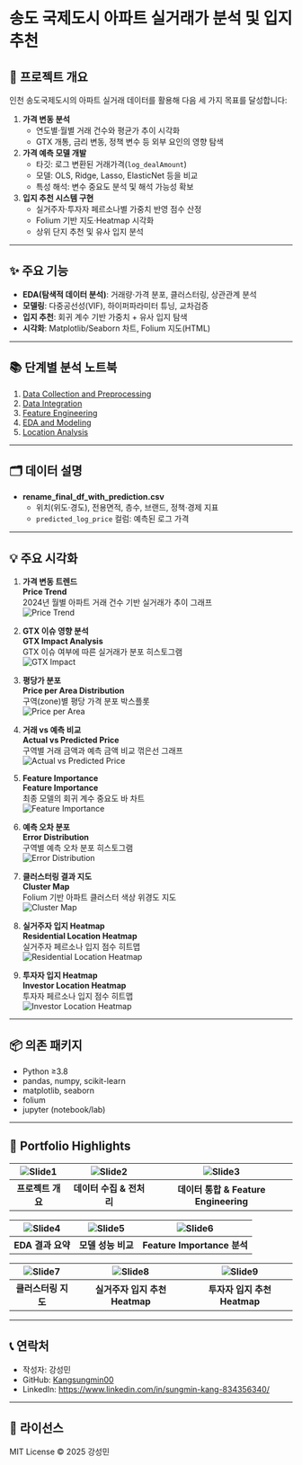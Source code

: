 # 송도 국제도시 아파트 실거래가 분석 및 입지 추천

## 📌 프로젝트 개요  
인천 송도국제도시의 아파트 실거래 데이터를 활용해 다음 세 가지 목표를 달성합니다:  
1. **가격 변동 분석**  
   - 연도별·월별 거래 건수와 평균가 추이 시각화  
   - GTX 개통, 금리 변동, 정책 변수 등 외부 요인의 영향 탐색  
2. **가격 예측 모델 개발**  
   - 타깃: 로그 변환된 거래가격(`log_dealAmount`)  
   - 모델: OLS, Ridge, Lasso, ElasticNet 등을 비교  
   - 특성 해석: 변수 중요도 분석 및 해석 가능성 확보  
3. **입지 추천 시스템 구현**  
   - 실거주자·투자자 페르소나별 가중치 반영 점수 산정  
   - Folium 기반 지도·Heatmap 시각화  
   - 상위 단지 추천 및 유사 입지 분석  

---

## ✨ 주요 기능  
- **EDA(탐색적 데이터 분석)**: 거래량·가격 분포, 클러스터링, 상관관계 분석  
- **모델링**: 다중공선성(VIF), 하이퍼파라미터 튜닝, 교차검증  
- **입지 추천**: 회귀 계수 기반 가중치 + 유사 입지 탐색  
- **시각화**: Matplotlib/Seaborn 차트, Folium 지도(HTML)  

---

## 📚 단계별 분석 노트북

1. [Data Collection and Preprocessing](1.%20Data%20Collection%20and%20Preprocessing.ipynb)  
2. [Data Integration](2.%20Data%20Integration.ipynb)  
3. [Feature Engineering](3.%20Feature%20Engineering.ipynb)  
4. [EDA and Modeling](4.%20EDA%20and%20Modeling.ipynb)  
5. [Location Analysis](5.%20Location%20Analysis.ipynb)  

---

## 🗂️ 데이터 설명  
- **rename_final_df_with_prediction.csv**  
  - 위치(위도·경도), 전용면적, 층수, 브랜드, 정책·경제 지표  
  - `predicted_log_price` 컬럼: 예측된 로그 가격
 
---

## 💡 주요 시각화

1. **가격 변동 트렌드**  
   **Price Trend**  
   2024년 월별 아파트 거래 건수 기반 실거래가 추이 그래프  
   ![Price Trend](results/price_trend.png)

2. **GTX 이슈 영향 분석**  
   **GTX Impact Analysis**  
   GTX 이슈 여부에 따른 실거래가 분포 히스토그램  
   ![GTX Impact](results/gtx_impact.png)

3. **평당가 분포**  
   **Price per Area Distribution**  
   구역(zone)별 평당 가격 분포 박스플롯  
   ![Price per Area](results/price_per_area.png)

4. **거래 vs 예측 비교**  
   **Actual vs Predicted Price**  
   구역별 거래 금액과 예측 금액 비교 꺾은선 그래프  
   ![Actual vs Predicted Price](results/actual_vs_predicted.png)

5. **Feature Importance**  
   **Feature Importance**  
   최종 모델의 회귀 계수 중요도 바 차트  
   ![Feature Importance](results/feature_importance.png)

6. **예측 오차 분포**  
   **Error Distribution**  
   구역별 예측 오차 분포 히스토그램  
   ![Error Distribution](results/error_distribution.png)

7. **클러스터링 결과 지도**  
   **Cluster Map**  
   Folium 기반 아파트 클러스터 색상 위경도 지도  
   ![Cluster Map](results/cluster_map.png)

8. **실거주자 입지 Heatmap**  
   **Residential Location Heatmap**  
   실거주자 페르소나 입지 점수 히트맵  
   ![Residential Location Heatmap](results/residential_heatmap.png)

9. **투자자 입지 Heatmap**  
   **Investor Location Heatmap**  
   투자자 페르소나 입지 점수 히트맵  
   ![Investor Location Heatmap](results/investor_heatmap.png)

---

## 📦 의존 패키지  
- Python ≥3.8  
- pandas, numpy, scikit-learn  
- matplotlib, seaborn  
- folium  
- jupyter (notebook/lab)  

---
## 🎨 Portfolio Highlights

| ![Slide1](results/portfolio/슬라이드1.PNG) | ![Slide2](results/portfolio/슬라이드2.PNG) | ![Slide3](results/portfolio/슬라이드3.PNG) |
|:-----------------------------------------:|:-----------------------------------------:|:-----------------------------------------:|
| **프로젝트 개요**                        | **데이터 수집 & 전처리**                | **데이터 통합 & Feature Engineering**   |

| ![Slide4](results/portfolio/슬라이드4.PNG) | ![Slide5](results/portfolio/슬라이드5.PNG) | ![Slide6](results/portfolio/슬라이드6.PNG) |
|:-----------------------------------------:|:-----------------------------------------:|:-----------------------------------------:|
| **EDA 결과 요약**                        | **모델 성능 비교**                      | **Feature Importance 분석**             |

| ![Slide7](results/portfolio/슬라이드7.PNG) | ![Slide8](results/portfolio/슬라이드8.PNG) | ![Slide9](results/portfolio/슬라이드9.PNG) |
|:-----------------------------------------:|:-----------------------------------------:|:-----------------------------------------:|
| **클러스터링 지도**                      | **실거주자 입지 추천 Heatmap**          | **투자자 입지 추천 Heatmap**            |

---
## 📞 연락처  
- 작성자: 강성민  
- GitHub: [Kangsungmin00](https://github.com/Kangsungmin00)  
- LinkedIn: https://www.linkedin.com/in/sungmin-kang-834356340/
---

## 📄 라이선스  
MIT License © 2025 강성민  
